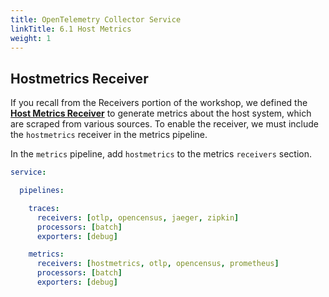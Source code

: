 ```yaml
---
title: OpenTelemetry Collector Service
linkTitle: 6.1 Host Metrics
weight: 1
---
```


## Hostmetrics Receiver

If you recall from the Receivers portion of the workshop, we defined the [**Host Metrics Receiver**](../3-receivers/#host-metrics-receiver) to generate metrics about the host system, which are scraped from various sources. To enable the receiver, we must include the `hostmetrics` receiver in the metrics pipeline.

In the `metrics` pipeline, add `hostmetrics` to the metrics `receivers` section.

```yaml {hl_lines="11"}
service:

  pipelines:

    traces:
      receivers: [otlp, opencensus, jaeger, zipkin]
      processors: [batch]
      exporters: [debug]

    metrics:
      receivers: [hostmetrics, otlp, opencensus, prometheus]
      processors: [batch]
      exporters: [debug]
```
